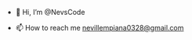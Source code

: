 - 👋 Hi, I’m @NevsCode
  
- 📫 How to reach me nevillempiana0328@gmail.com

<!---
NevsCode/NevsCode is a ✨ special ✨ repository because its `README.md` (this file) appears on your GitHub profile.
You can click the Preview link to take a look at your changes.
--->
